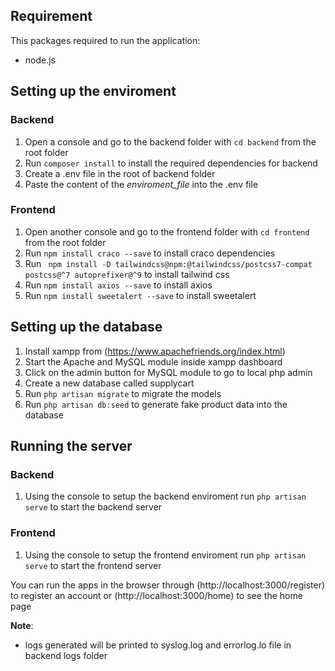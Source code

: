 ## Requirement
This packages required to run the application:
- node.js

## Setting up the enviroment
### Backend
1. Open a console and go to the backend folder with `cd backend` from the root folder
2. Run `composer install` to install the required dependencies for backend
3. Create a .env file in the root of backend folder
4. Paste the content of the *enviroment_file* into the .env file

### Frontend
1. Open another console and go to the frontend folder with `cd frontend` from the root folder
2. Run `npm install craco --save` to install craco dependencies
3. Run `
   npm install -D tailwindcss@npm:@tailwindcss/postcss7-compat postcss@^7 autoprefixer@^9` to install tailwind css
4. Run `npm install axios --save` to install axios
5. Run `npm install sweetalert --save` to install sweetalert

## Setting up the database
1. Install xampp from (https://www.apachefriends.org/index.html)
2. Start the Apache and MySQL module inside xampp dashboard
3. Click on the admin button for MySQL module to go to local php admin
4. Create a new database called supplycart
5. Run `php artisan migrate` to migrate the models
6. Run `php artisan db:seed` to generate fake product data into the database

## Running the server
### Backend
1. Using the console to setup the backend enviroment run `php artisan serve` to start the backend server

### Frontend
1.  Using the console to setup the frontend enviroment run `php artisan serve` to start the frontend server

You can run the apps in the browser through (http://localhost:3000/register) to register an account
or (http://localhost:3000/home) to see the home page

**Note**:
- logs generated will be printed to syslog.log and errorlog.lo file in backend logs folder
